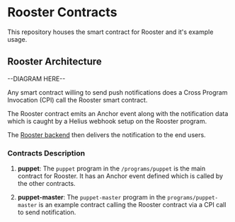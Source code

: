 # Rooster Contracts

This repository houses the smart contract for Rooster and it's example usage.

## Rooster Architecture
--DIAGRAM HERE--

Any smart contract willing to send push notifications does a Cross Program Invocation (CPI) call the Rooster smart contract.

The Rooster contract emits an Anchor event along with the notification data which is caught by a Helius webhook setup on the Rooster program.

The [Rooster backend](https://github.com/WilfredAlmeida/rooster-backend) then delivers the notification to the end users.

### Contracts Description

1. **puppet**: The `puppet` program in the `/programs/puppet` is the main contract for Rooster. It has an Anchor event defined which is called by the other contracts.

2. **puppet-master**: The `puppet-master` program in the `programs/puppet-master` is an example contract calling the Rooster contract via a CPI call to send notification.